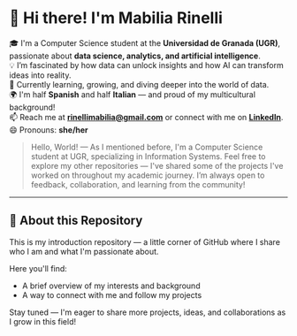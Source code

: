 # 👋 Hi there! I'm Mabilia Rinelli  

🎓 I'm a Computer Science student at the **Universidad de Granada (UGR)**, passionate about **data science, analytics, and artificial intelligence**.  
💡 I’m fascinated by how data can unlock insights and how AI can transform ideas into reality.  
🌱 Currently learning, growing, and diving deeper into the world of data.  
🌍 I'm half **Spanish** and half **Italian** — and proud of my multicultural background!  
📫 Reach me at **rinellimabilia@gmail.com** or connect with me on **[LinkedIn](www.linkedin.com/in/mabilia-stella-rinelli-padrón-012979233)**.  
😄 Pronouns: **she/her**  

> Hello, World! — As I mentioned before, I'm a Computer Science student at UGR, specializing in Information Systems.
> Feel free to explore my other repositories — I've shared some of the projects I've worked on throughout my academic journey.
> I’m always open to feedback, collaboration, and learning from the community!
---

## 📁 About this Repository  

This is my introduction repository — a little corner of GitHub where I share who I am and what I'm passionate about.  

Here you'll find:  
- A brief overview of my interests and background  
- A way to connect with me and follow my projects  

Stay tuned — I'm eager to share more projects, ideas, and collaborations as I grow in this field!  

